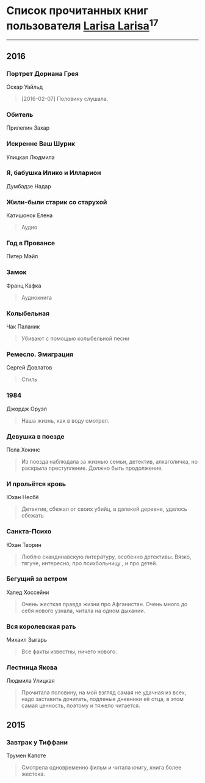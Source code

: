 # Список прочитанных книг пользователя [Larisa Larisa](https://www.facebook.com/app_scoped_user_id/1606575652891411/)<sup>17</sup>
---

## 2016

### Портрет Дориана Грея
Оскар Уайльд
> [2016-02-07] Половину слушала.


### Обитель
Прилепин Захар


### Искренне Ваш Шурик
Улицкая Людмила


### Я, бабушка Илико и Илларион
Думбадзе Надар


### Жили-были старик со старухой
Катишонок Елена
> Аудио


### Год в Провансе
Питер Мэйл


### Замок
Франц Кафка
> Аудиокнига


### Колыбельная
Чак Паланик
> Убивают с помощью колыбельной песни


### Ремесло. Эмиграция
Сергей Довлатов
> Стиль


### 1984
Джордж Оруэл
> Наша жизнь, как в воду смотрел.


### Девушка в поезде
Пола Хокинс
> Из поезда наблюдала за жизнью семьи, детектив, алкаголичка, но раскрыла преступление. Должно быть продолжение.


### И прольётся кровь
Юхан Несбё
> Детектив, сбежал от своих убийц, в далекой деревне, удалось сбежать


### Санкта-Психо
Юхан Теорин
> Люблю скандинавскую литературу, особенно детективы. Вязко, тягуче, интересно, про психбольницу , и про детей.


### Бегущий за ветром
Халед Хоссейни
> Очень жесткая правда жизни про Афганистан. Очень много до себя нового узнала, читала на одном дыхании.


### Вся королевская рать
Михаил Зыгарь
> Все факты известны, ничего нового.


### Лестница Якова
Людмила Улицкая
> Прочитала половину, на мой взгляд самая не удачная из всех, надо заставить дочитать, подленые дневники её отца, в этом самая ценность, поэтому и тяжело читается.



## 2015

### Завтрак у Тиффани
Трумен Капоте
> Смотрела одновременно фильм и читала книгу, книга более жестока.




